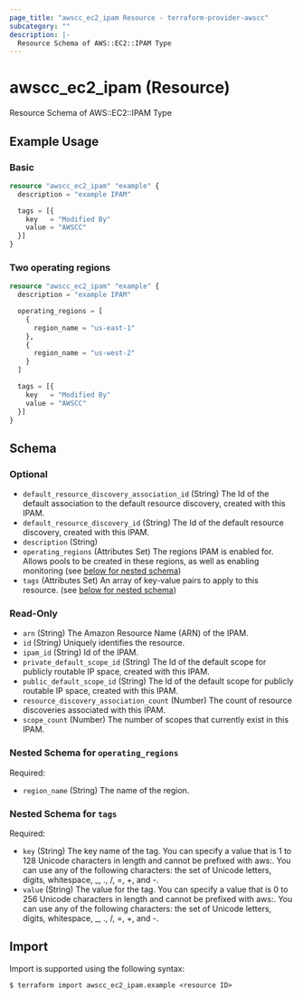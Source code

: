 ```yaml
---
page_title: "awscc_ec2_ipam Resource - terraform-provider-awscc"
subcategory: ""
description: |-
  Resource Schema of AWS::EC2::IPAM Type
---
```


# awscc_ec2_ipam (Resource)

Resource Schema of AWS::EC2::IPAM Type

## Example Usage

### Basic

```terraform
resource "awscc_ec2_ipam" "example" {
  description = "example IPAM"

  tags = [{
    key   = "Modified By"
    value = "AWSCC"
  }]
}
```

### Two operating regions

```terraform
resource "awscc_ec2_ipam" "example" {
  description = "example IPAM"

  operating_regions = [
    {
      region_name = "us-east-1"
    },
    {
      region_name = "us-west-2"
    }
  ]

  tags = [{
    key   = "Modified By"
    value = "AWSCC"
  }]
}
```

<!-- schema generated by tfplugindocs -->
## Schema

### Optional

- `default_resource_discovery_association_id` (String) The Id of the default association to the default resource discovery, created with this IPAM.
- `default_resource_discovery_id` (String) The Id of the default resource discovery, created with this IPAM.
- `description` (String)
- `operating_regions` (Attributes Set) The regions IPAM is enabled for. Allows pools to be created in these regions, as well as enabling monitoring (see [below for nested schema](#nestedatt--operating_regions))
- `tags` (Attributes Set) An array of key-value pairs to apply to this resource. (see [below for nested schema](#nestedatt--tags))

### Read-Only

- `arn` (String) The Amazon Resource Name (ARN) of the IPAM.
- `id` (String) Uniquely identifies the resource.
- `ipam_id` (String) Id of the IPAM.
- `private_default_scope_id` (String) The Id of the default scope for publicly routable IP space, created with this IPAM.
- `public_default_scope_id` (String) The Id of the default scope for publicly routable IP space, created with this IPAM.
- `resource_discovery_association_count` (Number) The count of resource discoveries associated with this IPAM.
- `scope_count` (Number) The number of scopes that currently exist in this IPAM.

<a id="nestedatt--operating_regions"></a>
### Nested Schema for `operating_regions`

Required:

- `region_name` (String) The name of the region.


<a id="nestedatt--tags"></a>
### Nested Schema for `tags`

Required:

- `key` (String) The key name of the tag. You can specify a value that is 1 to 128 Unicode characters in length and cannot be prefixed with aws:. You can use any of the following characters: the set of Unicode letters, digits, whitespace, _, ., /, =, +, and -.
- `value` (String) The value for the tag. You can specify a value that is 0 to 256 Unicode characters in length and cannot be prefixed with aws:. You can use any of the following characters: the set of Unicode letters, digits, whitespace, _, ., /, =, +, and -.

## Import

Import is supported using the following syntax:

```shell
$ terraform import awscc_ec2_ipam.example <resource ID>
```